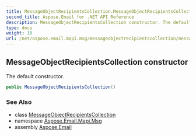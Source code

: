 ```yaml
---
title: MessageObjectRecipientsCollection.MessageObjectRecipientsCollection
second_title: Aspose.Email for .NET API Reference
description: MessageObjectRecipientsCollection constructor. The default constructor
type: docs
weight: 10
url: /net/aspose.email.mapi.msg/messageobjectrecipientscollection/messageobjectrecipientscollection/
---
```

## MessageObjectRecipientsCollection constructor

The default constructor.

```csharp
public MessageObjectRecipientsCollection()
```

### See Also

* class [MessageObjectRecipientsCollection](../)
* namespace [Aspose.Email.Mapi.Msg](../../messageobjectrecipientscollection/)
* assembly [Aspose.Email](../../../)


